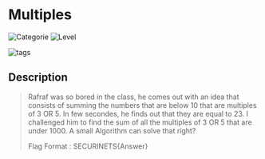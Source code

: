 # Multiples
![Categorie](https://img.shields.io/badge/Category-Programming-red?style=for-the-badge) ![Level](https://img.shields.io/badge/Difficulty-Easy-green?style=for-the-badge)

![tags](https://img.shields.io/badge/Tag-Programming-blue)

## Description
> Rafraf was so bored in the class, he comes out with an idea that consists of summing the numbers that are below 10 that are multiples of 3 OR 5. In few secondes, he finds out that they are equal to 23. I challenged him to find the sum of all the multiples of 3 OR 5 that are under 1000.
> A small Algorithm can solve that right? 
>
>
> Flag Format : SECURINETS{Answer} 




